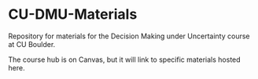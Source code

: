 # CU-DMU-Materials

Repository for materials for the Decision Making under Uncertainty course at CU Boulder.

The course hub is on Canvas, but it will link to specific materials hosted here.
